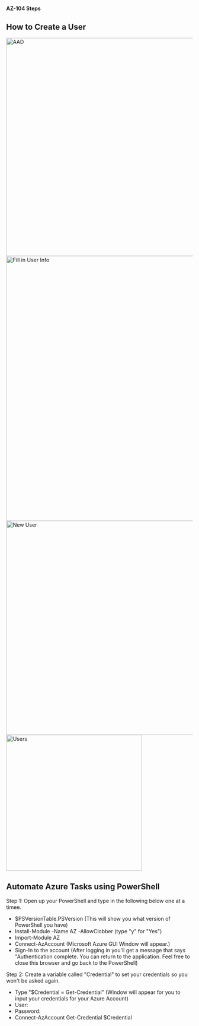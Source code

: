 #### AZ-104 Steps

## How to Create a User
<img width="587" alt="AAD" src="https://github.com/Futrawei/cloud-projects/assets/71726772/cd8ed25c-c8ed-4cdc-894e-c3b1387be0c9">
<img width="713" alt="Fill in User Info" src="https://github.com/Futrawei/cloud-projects/assets/71726772/daaf939c-3117-456e-bb94-5ca9b52fc110">
<img width="576" alt="New User" src="https://github.com/Futrawei/cloud-projects/assets/71726772/781d377b-7cd1-4671-9bd2-97ee90f0eda4">
<img width="366" alt="Users" src="https://github.com/Futrawei/cloud-projects/assets/71726772/70f7bb0d-05e6-4ce4-b7b6-9abe7765a9d9">

## Automate Azure Tasks using PowerShell
Step 1: Open up your PowerShell and type in the following below one at a timee.
* $PSVersionTable.PSVersion (This will show you what version of PowerShell you have)
* Install-Module -Name AZ -AllowClobber (type "y" for "Yes")
* Import-Module AZ
* Connect-AzAccount (Microsoft Azure GUI Window will appear.)
* Sign-In to the account (After logging in you'll get a message that says "Authentication complete. You can return to the application. Feel free to close this browser and go back to the PowerShell)

Step 2: Create a variable called "Credential" to set your credentials so you won't be asked again. 
* Type "$Credential = Get-Credential" (Window will appear for you to input your credentials for your Azure Account)
* User:
* Password:
* Connect-AzAccount Get-Credential $Credential
